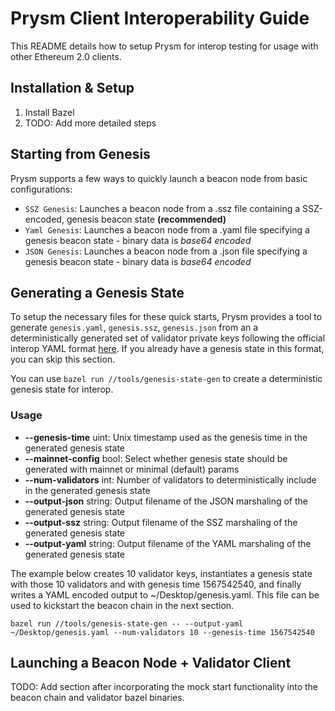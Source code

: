 # Prysm Client Interoperability Guide

This README details how to setup Prysm for interop testing for usage with other Ethereum 2.0 clients.

## Installation & Setup


1. Install Bazel
2. TODO: Add more detailed steps

## Starting from Genesis

Prysm supports a few ways to quickly launch a beacon node from basic configurations:

- `SSZ Genesis`: Launches a beacon node  from a .ssz file containing a SSZ-encoded, genesis beacon state  **(recommended)**
- `Yaml Genesis`: Launches a beacon node from a .yaml file specifying a genesis beacon state - binary data is _base64 encoded_
- `JSON Genesis`: Launches a beacon node  from a .json file specifying a genesis beacon state - binary data is _base64 encoded_

## Generating a Genesis State

To setup the necessary files for these quick starts, Prysm provides a tool to generate `genesis.yaml`, `genesis.ssz`, `genesis.json` from an
a deterministically generated set of validator private keys following the official interop YAML format 
[here](https://github.com/ethereum/eth2.0-pm/blob/master/interop/mocked_start). If you already have a genesis state in this format, you can skip this section.

You can use `bazel run //tools/genesis-state-gen` to create a deterministic genesis state for interop.

### Usage

- **--genesis-time** uint: Unix timestamp used as the genesis time in the generated genesis state
- **--mainnet-config** bool: Select whether genesis state should be generated with mainnet or minimal (default) params
- **--num-validators** int: Number of validators to deterministically include in the generated genesis state
- **--output-json** string: Output filename of the JSON marshaling of the generated genesis state
- **--output-ssz** string: Output filename of the SSZ marshaling of the generated genesis state
- **--output-yaml** string: Output filename of the YAML marshaling of the generated genesis state

The example below creates 10 validator keys, instantiates a genesis state with those 10 validators and with genesis time 1567542540,
and finally writes a YAML encoded output to ~/Desktop/genesis.yaml. This file can be used to kickstart the beacon chain in the next section.

```
bazel run //tools/genesis-state-gen -- --output-yaml ~/Desktop/genesis.yaml --num-validators 10 --genesis-time 1567542540
```

## Launching a Beacon Node + Validator Client

TODO: Add section after incorporating the mock start functionality into the beacon chain and validator bazel binaries.